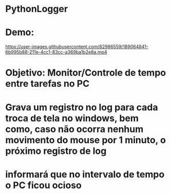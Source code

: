 # PythonLogger

# Demo:
https://user-images.githubusercontent.com/82986559/189064841-6b995b88-211e-4cc1-83cc-a369ba1b2e8a.mp4

# Objetivo: Monitor/Controle de tempo entre tarefas no PC
# Grava um registro no log para cada troca de tela no windows, bem como, caso não ocorra nenhum movimento do mouse por 1 minuto, o próximo registro de log
# informará que no intervalo de tempo o PC ficou ocioso

